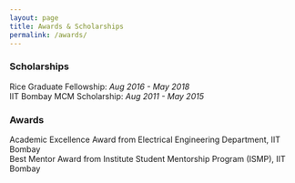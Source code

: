 ```yaml
---
layout: page
title: Awards & Scholarships
permalink: /awards/
---
```


### Scholarships
Rice Graduate Fellowship:  _Aug 2016 - May 2018_ <br/>
IIT Bombay MCM Scholarship: _Aug 2011 - May 2015_ 

### Awards
Academic Excellence Award from Electrical Engineering Department, IIT Bombay<br/>
Best Mentor Award from Institute Student Mentorship Program (ISMP), IIT Bombay
